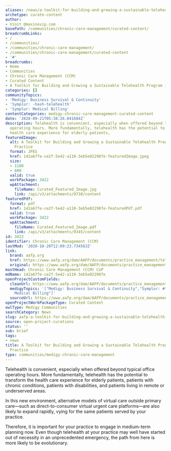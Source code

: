 ```yaml
---
aliases: /news/a-toolkit-for-building-and-growing-a-sustainable-telehealth-program-in-your-practice
archetype: curate-content
author:
- Vinit @maxinovip.com
basePath: /communities/chronic-care-management/curated-content/
breadcrumbLinks:
- /
- /communities/
- /communities/chronic-care-management/
- /communities/chronic-care-management/curated-content
- '#'
breadcrumbs:
- Home
- Communities
- Chronic Care Management (CCM)
- Curated Content
- A Toolkit for Building and Growing a Sustainable Telehealth Program in Your Practice
categories: []
communityTopics:
- 'Medigy: Business Survival & Continuity'
- 'Symplur: -hash-telehealth'
- 'Symplur: Medical Billing'
contentCategories: medigy-chronic-care-management-curated-content
date: '2020-09-21T05:38:26.041684Z'
description: Telehealth is convenient, especially when offered beyond typical office
  operating hours. More fundamentally, telehealth has the potential to transform the
  health care experience for elderly patients,
featuredImage:
  alt: A Toolkit for Building and Growing a Sustainable Telehealth Program in Your
    Practice
  format: JPEG
  href: 142a67fe-ce2f-5e42-a110-3eb5e02298fe-featuredImage.jpeg
  size:
  - 1180
  - 600
  valid: true
  workPackage: 3422
  wpAttachment:
    fileName: Curated_Featured_Image.jpg
    link: /api/v3/attachments/9738/content
featuredPdf:
  format: pdf
  href: 142a67fe-ce2f-5e42-a110-3eb5e02298fe-featuredPdf.pdf
  valid: true
  workPackage: 3422
  wpAttachment:
    fileName: Curated_Featured_Image.pdf
    link: /api/v3/attachments/9345/content
id: 3422
identifier: Chronic Care Management (CCM)
lastMod: '2020-10-20T12:09:23.734563Z'
link:
  brand: aafp.org
  href: https://www.aafp.org/dam/AAFP/documents/practice_management/telehealth/2020-AAFP-Telehealth-Toolkit.pdf
  original: https://www.aafp.org/dam/AAFP/documents/practice_management/telehealth/2020-AAFP-Telehealth-Toolkit.pdf
mastHead: Chronic Care Management (CCM) CoP
mdName: 142a67fe-ce2f-5e42-a110-3eb5e02298fe
openProjectCustomFields:
  cleanUrl: https://www.aafp.org/dam/AAFP/documents/practice_management/telehealth/2020-AAFP-Telehealth-Toolkit.pdf
  medigyTopics: '["Medigy: Business Survival & Continuity","Symplur: #telehealth","Symplur:
    Medical Billing"]'
  sourceUrl: https://www.aafp.org/dam/AAFP/documents/practice_management/telehealth/2020-AAFP-Telehealth-Toolkit.pdf
openProjectWorkPackageType: Curated Content
owlType: Medigy Communities
searchCategory: News
slug: aafp-a-toolkit-for-building-and-growing-a-sustainable-telehealth-program-in-your-practice
source: open-project-curations
status: ''
sub: brief
tags:
- news
title: A Toolkit for Building and Growing a Sustainable Telehealth Program in Your
  Practice
type: communities/medigy-chronic-care-management
---
```


<p>Telehealth is convenient, especially when offered beyond typical office operating hours. More fundamentally, telehealth has the potential to transform the health care experience for elderly patients, patients with chronic conditions, patients with disabilities, and patients living in remote or underserved areas.&nbsp;</p><p>In this new environment, alternative models of virtual care outside primary care—such as direct-to-consumer virtual urgent care platforms—are also likely to expand rapidly, vying for the same patients served by your practice.&nbsp;</p><p>Therefore, it is important for your practice to engage in medium-term planning now. Even though telehealth at your practice may well have started out of necessity in an unprecedented emergency, the path from here is more likely to be evolutionary.</p>